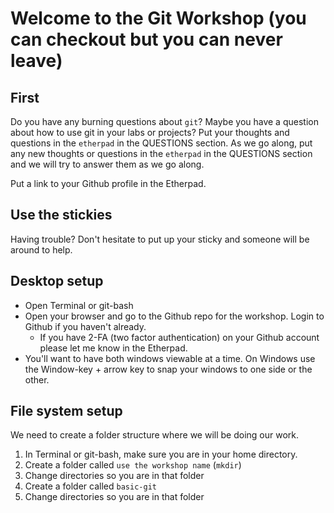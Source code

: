 # Welcome to the Git Workshop (you can checkout but you can never leave)

## First
Do you have any burning questions about `git`? Maybe you have a question about how to use git in your labs or projects? Put your thoughts and questions in the `etherpad` in the QUESTIONS section. As we go along, put any new thoughts or questions in the `etherpad` in the QUESTIONS section and we will try to answer them as we go along.

Put a link to your Github profile in the Etherpad.

## Use the stickies
Having trouble? Don't hesitate to put up your sticky and someone will be around to help.

## Desktop setup

* Open Terminal or git-bash
* Open your browser and go to the Github repo for the workshop. Login to Github if you haven't already.
  * If you have 2-FA (two factor authentication) on your Github account please let me know in the Etherpad.
* You'll want to have both windows viewable at a time. On Windows use the Window-key + arrow key to snap your windows to one side or the other.

## File system setup

We need to create a folder structure where we will be doing our work.

1. In Terminal or git-bash, make sure you are in your home directory.
2. Create a folder called `use the workshop name` (`mkdir`)
3. Change directories so you are in that folder
4. Create a folder called `basic-git`
5. Change directories so you are in that folder